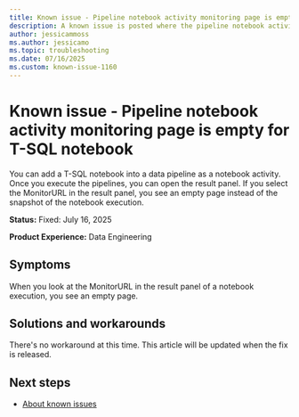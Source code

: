 ```yaml
---
title: Known issue - Pipeline notebook activity monitoring page is empty for T-SQL notebook
description: A known issue is posted where the pipeline notebook activity monitoring page is empty for T-SQL notebook.
author: jessicammoss
ms.author: jessicamo
ms.topic: troubleshooting  
ms.date: 07/16/2025
ms.custom: known-issue-1160
---
```


# Known issue - Pipeline notebook activity monitoring page is empty for T-SQL notebook

You can add a T-SQL notebook into a data pipeline as a notebook activity. Once you execute the pipelines, you can open the result panel. If you select the MonitorURL in the result panel, you see an empty page instead of the snapshot of the notebook execution.

**Status:** Fixed: July 16, 2025

**Product Experience:** Data Engineering

## Symptoms

When you look at the MonitorURL in the result panel of a notebook execution, you see an empty page.

## Solutions and workarounds

There's no workaround at this time. This article will be updated when the fix is released.

## Next steps

- [About known issues](https://support.fabric.microsoft.com/known-issues)
